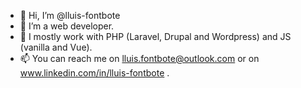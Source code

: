 - 👋 Hi, I’m @lluis-fontbote
- 👀 I’m a web developer.
- 🌱 I mostly work with PHP (Laravel, Drupal and Wordpress) and JS (vanilla and Vue).
- 📫 You can reach me on lluis.fontbote@outlook.com or on www.linkedin.com/in/lluis-fontbote
.

<!---
lluis-fontbote/lluis-fontbote is a ✨ special ✨ repository because its `README.md` (this file) appears on your GitHub profile.
You can click the Preview link to take a look at your changes.
--->
